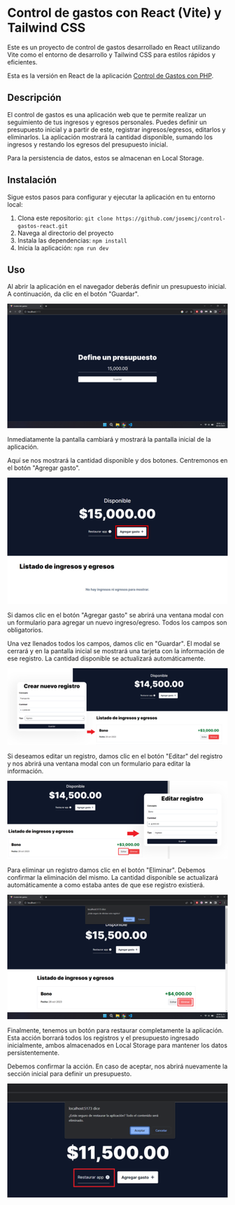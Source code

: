 # Control de gastos con React (Vite) y Tailwind CSS

Este es un proyecto de control de gastos desarrollado en React utilizando Vite como el entorno de desarrollo y Tailwind CSS para estilos rápidos y eficientes.

Esta es la versión en React de la aplicación [Control de Gastos con PHP](https://github.com/josemcj/ControlGastosPHP).

## Descripción
El control de gastos es una aplicación web que te permite realizar un seguimiento de tus ingresos y egresos personales. Puedes definir un presupuesto inicial y a partir de este, registrar ingresos/egresos, editarlos y eliminarlos. La aplicación mostrará la cantidad disponible, sumando los ingresos y restando los egresos del presupuesto inicial.

Para la persistencia de datos, estos se almacenan en Local Storage.

## Instalación
Sigue estos pasos para configurar y ejecutar la aplicación en tu entorno local:

1. Clona este repositorio: `git clone https://github.com/josemcj/control-gastos-react.git`
2. Navega al directorio del proyecto
3. Instala las dependencias: `npm install`
4. Inicia la aplicación: `npm run dev`

## Uso
Al abrir la aplicación en el navegador deberás definir un presupuesto inicial. A continuación, da clic en el botón "Guardar".

![Definir presupuesto](/public/screenshots/01-definir-presupuesto.png)

Inmediatamente la pantalla cambiará y mostrará la pantalla inicial de la aplicación.

Aquí se nos mostrará la cantidad disponible y dos botones. Centremonos en el botón "Agregar gasto".

![Pantalla inicial](/public/screenshots/02-agregar-gasto.png)

Si damos clic en el botón "Agregar gasto" se abrirá una ventana modal con un formulario para agregar un nuevo ingreso/egreso. Todos los campos son obligatorios.

Una vez llenados todos los campos, damos clic en "Guardar". El modal se cerrará y en la pantalla inicial se mostrará una tarjeta con la información de ese registro.
La cantidad disponible se actualizará automáticamente.

![Crear registro](/public/screenshots/03-crear-registro.png)

Si deseamos editar un registro, damos clic en el botón "Editar" del registro y nos abrirá una ventana modal con un formulario para editar la información.

![Editar registro](/public//screenshots/04-editar-registro.png)

Para eliminar un registro damos clic en el botón "Eliminar". Debemos confirmar la eliminación del mismo. La cantidad disponible se actualizará automáticamente a como estaba antes de que ese registro existierá.

![Eliminar registro](/public/screenshots/05-eliminar-registro.png)

Finalmente, tenemos un botón para restaurar completamente la aplicación. Esta acción borrará todos los registros y el presupuesto ingresado inicialmente, ambos almacenados en Local Storage para mantener los datos persistentemente.

Debemos confirmar la acción. En caso de aceptar, nos abrirá nuevamente la sección inicial para definir un presupuesto.

![Restaurar app](/public/screenshots/06-reset-app.png)